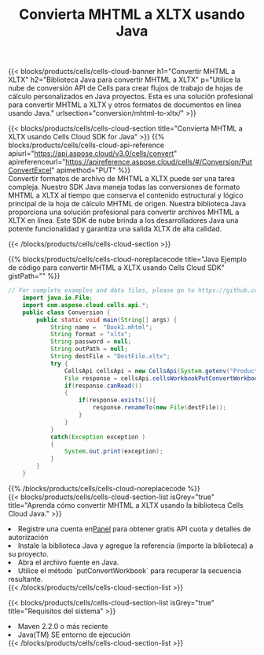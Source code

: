﻿---
title:  Convierta MHTML a XLTX usando Java
description:  Utilizando el Aspose.Cells Cloud SDK for Java para convertir un archivo de formato MHTML a un archivo de formato XLTX.
kwords: Excel, Convert MHTML to XLTX, REST, Java
howto: How to convert MHTML to XLTX using Aspose.Cells Cloud Java library.
---
{{< blocks/products/cells/cells-cloud-banner h1="Convertir MHTML a XLTX" h2="Biblioteca Java para convertir MHTML a XLTX" p="Utilice la nube de conversión API de Cells para crear flujos de trabajo de hojas de cálculo personalizados en Java proyectos. Esta es una solución profesional para convertir MHTML a XLTX y otros formatos de documentos en línea usando Java." urlsection="conversion/mhtml-to-xltx/" >}}

{{< blocks/products/cells/cells-cloud-section title="Convierta MHTML a XLTX usando Cells Cloud SDK for Java" >}}
{{% blocks/products/cells/cells-cloud-api-reference apiurl="https://api.aspose.cloud/v3.0/cells/convert" apireferenceurl="https://apireference.aspose.cloud/cells/#/Conversion/PutConvertExcel" apimethod="PUT" %}}
<br/>
Convertir formatos de archivo de MHTML a XLTX puede ser una tarea compleja. Nuestro SDK Java maneja todas las conversiones de formato MHTML a XLTX al tiempo que conserva el contenido estructural y lógico principal de la hoja de cálculo MHTML de origen. Nuestra biblioteca Java proporciona una solución profesional para convertir archivos MHTML a XLTX en línea. Este SDK de nube brinda a los desarrolladores Java una potente funcionalidad y garantiza una salida XLTX de alta calidad.

{{< /blocks/products/cells/cells-cloud-section >}}

{{% blocks/products/cells/cells-cloud-noreplacecode title="Java Ejemplo de código para convertir MHTML a XLTX usando Cells Cloud SDK" gistPath="" %}}
 
```java
// For complete examples and data files, please go to https://github.com/aspose-cells-cloud/aspose-cells-cloud-java/
    import java.io.File;
    import com.aspose.cloud.cells.api.*;
    public class Conversion {
        public static void main(String[] args) {
            String name =  "Book1.mhtml";
            String format = "xltx";
            String password = null;
            String outPath = null;
            String destFile = "DestFile.xltx";
            try {
                CellsApi cellsApi = new CellsApi(System.getenv("ProductClientId"), System.getenv("ProductClientSecret"));
                File response = cellsApi.cellsWorkbookPutConvertWorkbook(new File(name), format, password, outPath, null,null);            
                if(response.canRead())
                {
                    if(response.exists()){
                        response.renameTo(new File(destFile));
                    }                
                }
            }
            catch(Exception exception )
            {
                System.out.print(exception);
            }
        }
    }
```
 
{{% /blocks/products/cells/cells-cloud-noreplacecode %}}
<br/>
{{< blocks/products/cells/cells-cloud-section-list isGrey="true" title="Aprenda cómo convertir MHTML a XLTX usando la biblioteca Cells Cloud Java." >}}
<li> Registre una cuenta en<a href="https://dashboard.aspose.cloud/">Panel</a> para obtener gratis API cuota y detalles de autorización</li>
<li>Instale la biblioteca Java y agregue la referencia (importe la biblioteca) a su proyecto.</li>
<li>Abra el archivo fuente en Java.</li>
<li>Utilice el método `putConvertWorkbook` para recuperar la secuencia resultante.</li>
{{< /blocks/products/cells/cells-cloud-section-list >}}

{{< blocks/products/cells/cells-cloud-section-list isGrey="true" title="Requisitos del sistema" >}}
<li>Maven 2.2.0 o más reciente</li>
<li>Java(TM) SE entorno de ejecución</li>
{{< /blocks/products/cells/cells-cloud-section-list >}}
